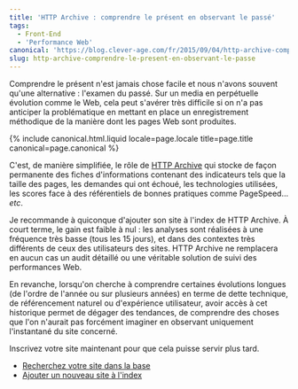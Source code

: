 ```yaml
---
title: 'HTTP Archive : comprendre le présent en observant le passé'
tags:
  - Front-End
  - 'Performance Web'
canonical: 'https://blog.clever-age.com/fr/2015/09/04/http-archive-comprendre-le-present-en-observant-le-passe/'
slug: http-archive-comprendre-le-present-en-observant-le-passe
---
```


Comprendre le présent n'est jamais chose facile et nous n'avons souvent qu'une
alternative : l'examen du passé. Sur un media en perpétuelle évolution comme le
Web, cela peut s'avérer très difficile si on n'a pas anticiper la problématique
en mettant en place un enregistrement méthodique de la manière dont les pages
Web sont produites.

<!-- more -->

{% include canonical.html.liquid
    locale=page.locale
    title=page.title
    canonical=page.canonical
%}

C'est, de manière simplifiée, le rôle de
<a title="HTTP Archive" href="https://httparchive.org/">HTTP Archive</a> qui
stocke de façon permanente des fiches d'informations contenant des indicateurs
tels que la taille des pages, les demandes qui ont échoué, les technologies
utilisées, les scores face à des référentiels de bonnes pratiques comme
PageSpeed… <em>etc</em>.

Je recommande à quiconque d'ajouter son site à l'index de HTTP Archive. À court
terme, le gain est faible à nul&nbsp;: les analyses sont réalisées à une
fréquence très basse (tous les 15 jours), et dans des contextes très différents
de ceux des utilisateurs des sites. HTTP Archive ne remplacera en aucun cas un
audit détaillé ou une véritable solution de suivi des performances Web.

En revanche, lorsqu'on cherche à comprendre certaines évolutions longues (de
l'ordre de l'année ou sur plusieurs années) en terme de dette technique, de
référencement naturel ou d'expérience utilisateur, avoir accès à cet historique
permet de dégager des tendances, de comprendre des choses que l'on n'aurait pas
forcément imaginer en observant uniquement l'instantané du site concerné.

Inscrivez votre site maintenant pour que cela puisse servir plus tard.

<ul>
	<li><a href="https://httparchive.org/websites.php">Recherchez votre site dans la base</a></li>
	<li><a href="https://httparchive.org/addsite.php">Ajouter un nouveau site à l'index</a></li>
</ul>
